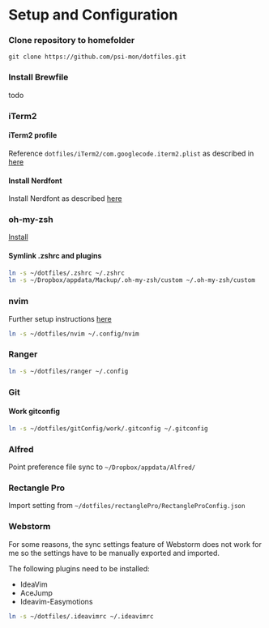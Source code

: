 # Setup and Configuration
### Clone repository to homefolder
```git
git clone https://github.com/psi-mon/dotfiles.git

```
### Install Brewfile
todo

### iTerm2

#### iTerm2 profile
Reference `dotfiles/iTerm2/com.googlecode.iterm2.plist` as described in [here](http://stratus3d.com/blog/2015/02/28/sync-iterm2-profile-with-dotfiles-repository/)

#### Install Nerdfont
Install Nerdfont as described [here](https://webinstall.dev/nerdfont/)

### oh-my-zsh
[Install](https://ohmyz.sh/#install)

#### Symlink .zshrc and plugins

```bash
ln -s ~/dotfiles/.zshrc ~/.zshrc
ln -s ~/Dropbox/appdata/Mackup/.oh-my-zsh/custom ~/.oh-my-zsh/custom
```

### nvim
Further setup instructions [here](https://github.com/LunarVim/Neovim-from-scratch)

```bash
ln -s ~/dotfiles/nvim ~/.config/nvim
```

### Ranger

```bash
ln -s ~/dotfiles/ranger ~/.config
```

### Git 

#### Work gitconfig
```bash
ln -s ~/dotfiles/gitConfig/work/.gitconfig ~/.gitconfig
```

### Alfred

Point preference file sync to `~/Dropbox/appdata/Alfred/`


### Rectangle Pro 
Import setting from `~/dotfiles/rectanglePro/RectangleProConfig.json`

### Webstorm

For some reasons, the sync settings feature of Webstorm does not work for me so the settings have to be manually 
exported and imported.

The following plugins need to be installed:

- IdeaVim 
- AceJump
- Ideavim-Easymotions

```bash
ln -s ~/dotfiles/.ideavimrc ~/.ideavimrc
```
